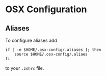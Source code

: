 # OSX Configuration

## Aliases
To configure aliases add

```
if [ -e $HOME/.osx-config/.aliases ]; then
	source $HOME/.osx-config/.aliaes
fi
```

to your `.zshrc` file.
